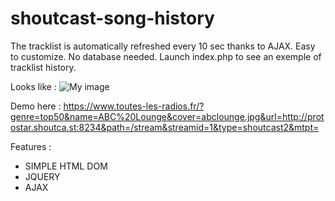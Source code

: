 # shoutcast-song-history

The tracklist is automatically refreshed every 10 sec thanks to AJAX.
Easy to customize. No database needed.
Launch index.php to see an exemple of tracklist history.

Looks like : 
![My image](Sebouier.github.com/shoutcast-song-history/result.png)

Demo here : https://www.toutes-les-radios.fr/?genre=top50&name=ABC%20Lounge&cover=abclounge.jpg&url=http://protostar.shoutca.st:8234&path=/stream&streamid=1&type=shoutcast2&mtpt=

Features : 
- SIMPLE HTML DOM
- JQUERY
- AJAX
